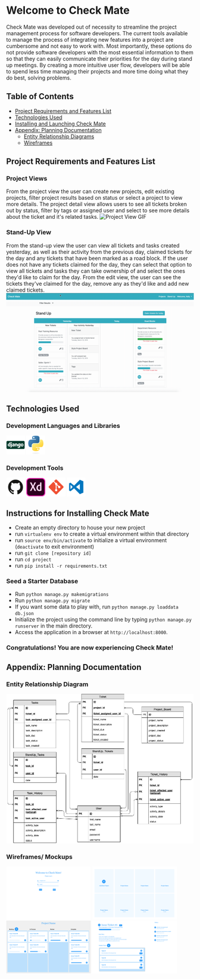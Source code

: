 # Welcome to Check Mate

Check Mate was developed out of necessity to streamline the project management process for software developers. The current tools available to manage the process of integrating new features into a project are cumbersome and not easy to work with. Most importantly, these options do not provide software developers with the most essential information to them so that they can easily communicate their priorities for the day during stand up meetings. By creating a more intuitive user flow, developers will be able to spend less time managing their projects and more time doing what they do best, solving problems.

## Table of Contents
* [Project Requirements and Features List](#project-requirements-and-features-list)
* [Technologies Used](#technologies-used)
* [Installing and Launching Check Mate](#instructions-for-installing-check-mate)
* [Appendix: Planning Documentation](#appendix-planning-documentation)
  * [Entity Relationship Diagrams](#entity-relationship-diagram)
  * [Wireframes](#wireframes)

## Project Requirements and Features List
### Project Views
From the project view the user can create new projects, edit existing projects, filter project results based on status or select a project to view more details. The project detail view allows users to see all tickets broken out by status, filter by tags or assigned user and select to see more details about the ticket and it's related tasks.
![Project View GIF](src/gif/project-view.gif)

### Stand-Up View
From the stand-up view the user can view all tickets and tasks created yesterday, as well as their activity from the previous day, claimed tickets for the day and any tickets that have been marked as a road block. If the user does not have any tickets claimed for the day, they can select that option to view all tickets and tasks they can take ownership of and select the ones they'd like to claim for the day. From the edit view, the user can see the tickets they've claimed for the day, remove any as they'd like and add new claimed tickets.
![Stand Up View GIF](src/gif/stand-up.gif)

## Technologies Used
  ### Development Languages and Libraries
  <img src="./src/images/django.svg" width="10%"></img> <img src="./src/images/python.svg" width="10%"></img>
  ### Development Tools
  <img src="./src/images/github.png" width="10%"></img> <img src="src/images/Adobe_XD_icon.svg.png" width="10%"></img> <img src="./src/images/git.png" width="10%"></img> <img src="./src/images/vscode.png" width="10%"></img>

## Instructions for Installing Check Mate
  - Create an empty directory to house your new project
  - run `virtualenv env` to create a virtual environment within that directory
  - run `source env/bin/activate` to initialize a virtual environment (`deactivate` to exit environment)
  - run `git clone [repository id]`
  - run `cd project`
  - run `pip install -r requirements.txt`

### Seed a Starter Database
  - Run `python manage.py makemigrations`
  - Run `python manage.py migrate`
  - If you want some data to play with, run `python manage.py loaddata db.json`
  - Initialize the project using the command line by typing `python manage.py runserver` in the main directory.
  - Access the application in a browser at `http://localhost:8000`.

### Congratulations! You are now experiencing Check Mate!

  ## Appendix: Planning Documentation

  ### Entity Relationship Diagram
  ![Check Mate ERD](/src/images/Check_Mate_ERD.png)

  ### Wireframes/ Mockups
  <img src="./src/images/Log_In.png" width="45%"></img> <img src="./src/images/View_All_Projects.png" width="45%"></img>
  <img src="./src/images/Project_Board.png" width="45%"></img> <img src="./src/images/Ticket_Details.png" width="45%">
